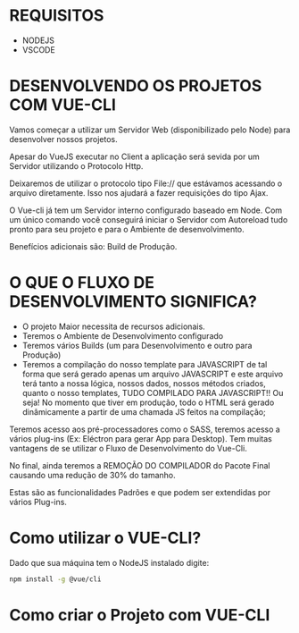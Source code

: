 # REQUISITOS

- NODEJS
- VSCODE

# DESENVOLVENDO OS PROJETOS COM VUE-CLI

Vamos começar a utilizar um Servidor Web (disponibilizado pelo Node) para desenvolver nossos projetos.

Apesar do VueJS executar no Client a aplicação será sevida por um Servidor utilizando o Protocolo Http.

Deixaremos de utilizar o protocolo tipo File:// que estávamos acessando o arquivo diretamente.
Isso nos ajudará a fazer requisições do tipo Ajax.

O Vue-cli já tem um Servidor interno configurado baseado em Node. 
Com um único comando você conseguirá iniciar o Servidor com Autoreload
tudo pronto para seu projeto e para o Ambiente de desenvolvimento.

Benefícios adicionais são: Build de Produção.

# O QUE O FLUXO DE DESENVOLVIMENTO SIGNIFICA?

- O projeto Maior necessita de recursos adicionais.
- Teremos o Ambiente de Desenvolvimento configurado
- Teremos vários Builds (um para Desenvolvimento e outro para Produção)
- Teremos a compilação do nosso template para JAVASCRIPT de tal forma
que será gerado apenas um arquivo JAVASCRIPT e este arquivo terá tanto a nossa lógica, nossos dados, nossos métodos criados, quanto o nosso templates, TUDO COMPILADO PARA JAVASCRIPT!! Ou seja! No momento que tiver em produção, todo o HTML será gerado dinâmicamente a partir de uma chamada JS feitos na compilação;

Teremos acesso aos pré-processadores como o SASS, teremos acesso a vários plug-ins (Ex: Eléctron para gerar App para Desktop). Tem muitas vantagens de se utilizar o Fluxo de Desenvolvimento do Vue-Cli. 

No final, ainda teremos a REMOÇÃO DO COMPILADOR do Pacote Final causando uma redução de 30% do tamanho.

Estas são as funcionalidades Padrões e que podem ser extendidas por vários Plug-ins. 



# Como utilizar o VUE-CLI?

Dado que sua máquina tem o NodeJS instalado digite:

```bash
npm install -g @vue/cli
```

# Como criar o Projeto com VUE-CLI

```

```